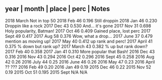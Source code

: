   year |  month | place | perc  | Notes
------------------------------------------------------------
  2018    March                   Not in top 50
  2018    Feb     46      0.196   Still droppin
  2018    Jan     46      0.230   Droppin like a rock
  2017    Dec     43      0.530   And... it's gone
  2017    Nov     31      0.698   Holy popularity, Batman!
  2017    Oct     46      0.409   Gained place, lost perc
  2017    Sept    49      0.417
  2017    Aug     58      0.376   Wow, what a drop...
  2017    June    37      0.479   mention as moving up!
  2017    May     40      0.412   up rank and perc!
  2017    April   41      0.375   % down but rank up?
  2017    March   43      0.382   % up but rank down?
  2017    Feb     40      0.358
  2017    Jan     41      0.310   More popular that Bash!
  2016    Dec     43      0.316
  2016    Nov     43      0.294
  2016    Oct     42      0.296
  2016    Sept    45      0.258
  2016    Aug     42      0.26
  2016    July    44      0.25
  2016    June    46      0.26
  2016    May     47      0.23
  2016    April   ??      ???
  2016    Feb     49      0.20
  2016    Jan     49      0.19
  2015    Dec     46      0.22
  2015    Nov     52      0.19
  2015    Oct     51      0.195
  2015    Sept    N/A     N/A
